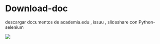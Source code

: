 # Download-doc
descargar documentos de  academia.edu , issuu , slideshare con Python-selenium

[![](https://img.youtube.com/vi/B7rkj3qKLVk/0.jpg)](https://www.youtube.com/watch?v=B7rkj3qKLVk)

